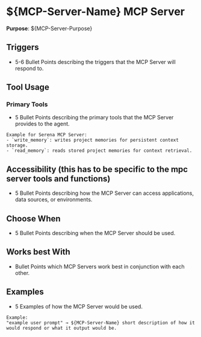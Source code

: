 # ${MCP-Server-Name} MCP Server

**Purpose**: ${MCP-Server-Purpose}

## Triggers
- 5-6 Bullet Points describing the triggers that the MCP Server will respond to.

## Tool Usage

### Primary Tools
- 5 Bullet Points describing the primary tools that the MCP Server provides to the agent.

```
Example for Serena MCP Server:
- `write_memory`: writes project memories for persistent context storage.
- `read_memory`: reads stored project memories for context retrieval.
```

## Accessibility (this has to be specific to the mpc server tools and functions)
- 5 Bullet Points describing how the MCP Server can access applications, data sources, or environments.

## Choose When
- 5 Bullet Points describing when the MCP Server should be used.

## Works best With
- Bullet Points which MCP Servers work best in conjunction with each other.

## Examples
- 5 Examples of how the MCP Server would be used.
```
Example:
"example user prompt" → ${MCP-Server-Name} short description of how it would respond or what it output would be.
```

